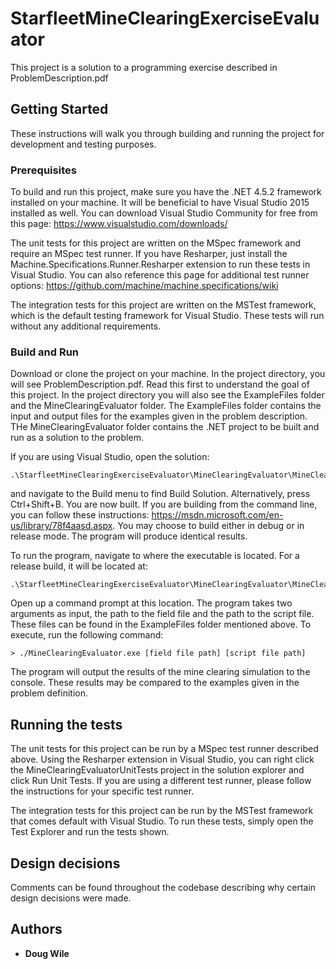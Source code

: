 # StarfleetMineClearingExerciseEvaluator

This project is a solution to a programming exercise described in ProblemDescription.pdf

## Getting Started

These instructions will walk you through building and running the project for development and testing purposes.

### Prerequisites

To build and run this project, make sure you have the .NET 4.5.2 framework installed on your machine. It will be beneficial to have Visual Studio 2015 installed as well. You can download Visual Studio Community for free from this page: https://www.visualstudio.com/downloads/

The unit tests for this project are written on the MSpec framework and require an MSpec test runner. If you have Resharper, just install the Machine.Specifications.Runner.Resharper extension to run these tests in Visual Studio. You can also reference this page for additional test runner options: https://github.com/machine/machine.specifications/wiki

The integration tests for this project are written on the MSTest framework, which is the default testing framework for Visual Studio. These tests will run without any additional requirements. 

### Build and Run

Download or clone the project on your machine. In the project directory, you will see ProblemDescription.pdf. Read this first to understand the goal of this project. In the project directory you will also see the ExampleFiles folder and the MineClearingEvaluator folder. The ExampleFiles folder contains the input and output files for the examples given in the problem description. THe MineClearingEvaluator folder contains the .NET project to be built and run as a solution to the problem.

If you are using Visual Studio, open the solution:
```
.\StarfleetMineClearingExerciseEvaluator\MineClearingEvaluator\MineClearingEvaluator.sln
```
and navigate to the Build menu to find Build Solution. Alternatively, press Ctrl+Shift+B. You are now built. If you are building from the command line, you can follow these instructions: https://msdn.microsoft.com/en-us/library/78f4aasd.aspx. You may choose to build either in debug or in release mode. The program will produce identical results.


To run the program, navigate to where the executable is located. For a release build, it will be located at:
```
.\StarfleetMineClearingExerciseEvaluator\MineClearingEvaluator\MineClearingEvaluator\bin\Release\MineClearingEvaluator.exe
```
Open up a command prompt at this location. The program takes two arguments as input, the path to the field file and the path to the script file. These files can be found in the ExampleFiles folder mentioned above. To execute, run the following command:
```
> ./MineClearingEvaluator.exe [field file path] [script file path]
```
The program will output the results of the mine clearing simulation to the console. These results may be compared to the examples given in the problem definition.

## Running the tests

The unit tests for this project can be run by a MSpec test runner described above. Using the Resharper extension in Visual Studio, you can right click the MineClearingEvaluatorUnitTests project in the solution explorer and click Run Unit Tests. If you are using a different test runner, please follow the instructions for your specific test runner.

The integration tests for this project can be run by the MSTest framework that comes default with Visual Studio. To run these tests, simply open the Test Explorer and run the tests shown.

## Design decisions

Comments can be found throughout the codebase describing why certain design decisions were made. 

## Authors

* **Doug Wile** 
